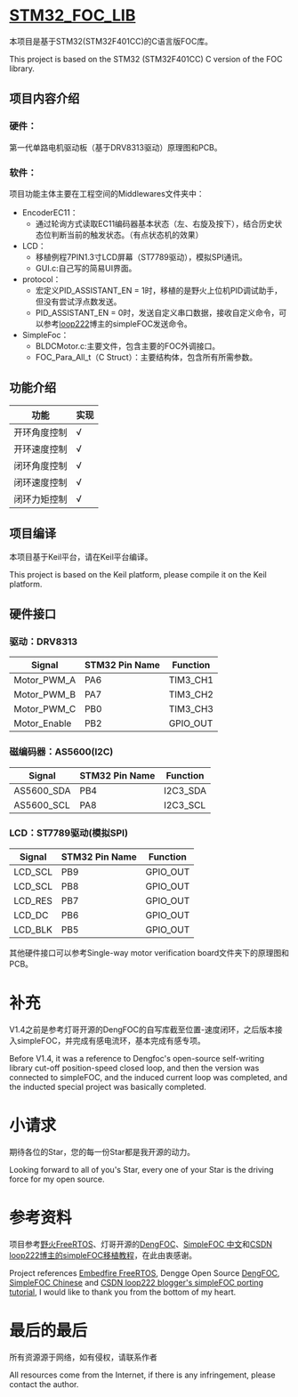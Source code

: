 # [STM32_FOC_LIB](https://github.com/losearchcode/STM32_FOC_LIB)

本项目是基于STM32(STM32F401CC)的C语言版FOC库。

This project is based on the STM32 (STM32F401CC) C version of the FOC library.

## 项目内容介绍

### 硬件：

第一代单路电机驱动板（基于DRV8313驱动）原理图和PCB。

### 软件：

项目功能主体主要在工程空间的Middlewares文件夹中：

- EncoderEC11：
  - 通过轮询方式读取EC11编码器基本状态（左、右旋及按下），结合历史状态位判断当前的触发状态。（有点状态机的效果）
- LCD：
  - 移植例程7PIN1.3寸LCD屏幕（ST7789驱动），模拟SPI通讯。
  - GUI.c:自己写的简易UI界面。
- protocol：
  - 宏定义PID_ASSISTANT_EN = 1时，移植的是野火上位机PID调试助手，但没有尝试浮点数发送。
  - PID_ASSISTANT_EN = 0时，发送自定义串口数据，接收自定义命令，可以参考[loop222](https://blog.csdn.net/loop222)博主的simpleFOC发送命令。
- SimpleFoc：
  - BLDCMotor.c:主要文件，包含主要的FOC外调接口。
  - FOC_Para_All_t（C Struct）：主要结构体，包含所有所需参数。

## 功能介绍

| 功能         | 实现 |
| ------------ | ---- |
| 开环角度控制 | √    |
| 开环速度控制 | √    |
| 闭环角度控制 | √    |
| 闭环速度控制 | √    |
| 闭环力矩控制 | √    |

## 项目编译

本项目基于Keil平台，请在Keil平台编译。

This project is based on the Keil platform, please compile it on the Keil platform.

## 硬件接口

### 驱动：DRV8313

| Signal       | STM32 Pin Name | Function |
| ------------ | -------------- | -------- |
| Motor_PWM_A  | PA6            | TIM3_CH1 |
| Motor_PWM_B  | PA7            | TIM3_CH2 |
| Motor_PWM_C  | PB0            | TIM3_CH3 |
| Motor_Enable | PB2            | GPIO_OUT |

### 磁编码器：AS5600(I2C)

| Signal     | STM32 Pin Name | Function |
| ---------- | -------------- | -------- |
| AS5600_SDA | PB4            | I2C3_SDA |
| AS5600_SCL | PA8            | I2C3_SCL |

### LCD：ST7789驱动(模拟SPI)

| Signal  | STM32 Pin Name | Function |
| ------- | -------------- | -------- |
| LCD_SCL | PB9            | GPIO_OUT |
| LCD_SCL | PB8            | GPIO_OUT |
| LCD_RES | PB7            | GPIO_OUT |
| LCD_DC  | PB6            | GPIO_OUT |
| LCD_BLK | PB5            | GPIO_OUT |

其他硬件接口可以参考Single-way motor verification board文件夹下的原理图和PCB。

# 补充

V1.4之前是参考灯哥开源的DengFOC的自写库截至位置-速度闭环，之后版本接入simpleFOC，并完成有感电流环，基本完成有感专项。

Before V1.4, it was a reference to Dengfoc's open-source self-writing library cut-off position-speed closed loop, and then the version was connected to simpleFOC, and the induced current loop was completed, and the inducted special project was basically completed.

# 小请求

期待各位的Star，您的每一份Star都是我开源的动力。

Looking forward to all of you's Star, every one of your Star is the driving force for my open source.

# 参考资料

项目参考[野火FreeRTOS](https://doc.embedfire.com/rtos/freertos/zh/latest/index.html)、灯哥开源的[DengFOC](http://dengfoc.com/#/)、[SimpleFOC 中文](http://simplefoc.cn/#/)和[CSDN loop222博主的simpleFOC移植教程](https://blog.csdn.net/loop222/article/details/119220638)，在此由衷感谢。

Project references [Embedfire FreeRTOS](https://doc.embedfire.com/rtos/freertos/zh/latest/index.html), Dengge Open Source [DengFOC](http://dengfoc.com/#/), [SimpleFOC Chinese](http://simplefoc.cn/#/) and [CSDN loop222 blogger's simpleFOC porting tutorial](https://blog.csdn.net/loop222/article/details/119220638), I would like to thank you from the bottom of my heart.

# 最后的最后

所有资源源于网络，如有侵权，请联系作者

All resources come from the Internet, if there is any infringement, please contact the author.







